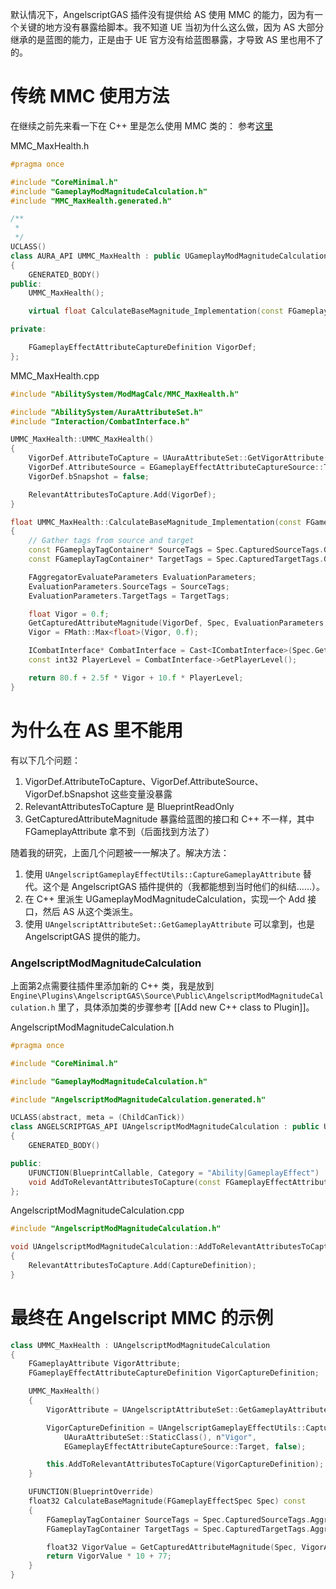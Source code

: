 默认情况下，AngelscriptGAS 插件没有提供给 AS 使用 MMC 的能力，因为有一个关键的地方没有暴露给脚本。我不知道 UE 当初为什么这么做，因为 AS 大部分继承的是蓝图的能力，正是由于 UE 官方没有给蓝图暴露，才导致 AS 里也用不了的。

# 传统 MMC 使用方法
在继续之前先来看一下在 C++ 里是怎么使用 MMC 类的：
参考[这里](https://github.com/DruidMech/GameplayAbilitySystem_Aura/commit/e74efc40929e671fd11b9a1b94f5a4f17b02d2d4)

MMC_MaxHealth.h
```cpp
#pragma once

#include "CoreMinimal.h"
#include "GameplayModMagnitudeCalculation.h"
#include "MMC_MaxHealth.generated.h"

/**
 * 
 */
UCLASS()
class AURA_API UMMC_MaxHealth : public UGameplayModMagnitudeCalculation
{
	GENERATED_BODY()
public:
	UMMC_MaxHealth();

	virtual float CalculateBaseMagnitude_Implementation(const FGameplayEffectSpec& Spec) const override;

private:

	FGameplayEffectAttributeCaptureDefinition VigorDef;
};
```

MMC_MaxHealth.cpp
```cpp
#include "AbilitySystem/ModMagCalc/MMC_MaxHealth.h"

#include "AbilitySystem/AuraAttributeSet.h"
#include "Interaction/CombatInterface.h"

UMMC_MaxHealth::UMMC_MaxHealth()
{
	VigorDef.AttributeToCapture = UAuraAttributeSet::GetVigorAttribute();
	VigorDef.AttributeSource = EGameplayEffectAttributeCaptureSource::Target;
	VigorDef.bSnapshot = false;

	RelevantAttributesToCapture.Add(VigorDef);
}

float UMMC_MaxHealth::CalculateBaseMagnitude_Implementation(const FGameplayEffectSpec& Spec) const
{
	// Gather tags from source and target
	const FGameplayTagContainer* SourceTags = Spec.CapturedSourceTags.GetAggregatedTags();
	const FGameplayTagContainer* TargetTags = Spec.CapturedTargetTags.GetAggregatedTags();

	FAggregatorEvaluateParameters EvaluationParameters;
	EvaluationParameters.SourceTags = SourceTags;
	EvaluationParameters.TargetTags = TargetTags;

	float Vigor = 0.f;
	GetCapturedAttributeMagnitude(VigorDef, Spec, EvaluationParameters, Vigor);
	Vigor = FMath::Max<float>(Vigor, 0.f);

	ICombatInterface* CombatInterface = Cast<ICombatInterface>(Spec.GetContext().GetSourceObject());
	const int32 PlayerLevel = CombatInterface->GetPlayerLevel();

	return 80.f + 2.5f * Vigor + 10.f * PlayerLevel;
}
```

# 为什么在 AS 里不能用
有以下几个问题：
1. VigorDef.AttributeToCapture、VigorDef.AttributeSource、VigorDef.bSnapshot 这些变量没暴露
2. RelevantAttributesToCapture 是 BlueprintReadOnly
3. GetCapturedAttributeMagnitude 暴露给蓝图的接口和 C++ 不一样，其中 FGameplayAttribute 拿不到（后面找到方法了）

随着我的研究，上面几个问题被一一解决了。解决方法：
1. 使用 `UAngelscriptGameplayEffectUtils::CaptureGameplayAttribute` 替代。这个是 AngelscriptGAS 插件提供的（我都能想到当时他们的纠结……）。
2. 在 C++ 里派生 UGameplayModMagnitudeCalculation，实现一个 Add 接口，然后 AS 从这个类派生。
3. 使用 `UAngelscriptAttributeSet::GetGameplayAttribute` 可以拿到，也是 AngelscriptGAS 提供的能力。

### AngelscriptModMagnitudeCalculation
上面第2点需要往插件里添加新的 C++ 类，我是放到 `Engine\Plugins\AngelscriptGAS\Source\Public\AngelscriptModMagnitudeCalculation.h` 里了，具体添加类的步骤参考 [[Add new C++ class to Plugin]]。

AngelscriptModMagnitudeCalculation.h
```cpp
#pragma once

#include "CoreMinimal.h"

#include "GameplayModMagnitudeCalculation.h"

#include "AngelscriptModMagnitudeCalculation.generated.h"

UCLASS(abstract, meta = (ChildCanTick))
class ANGELSCRIPTGAS_API UAngelscriptModMagnitudeCalculation : public UGameplayModMagnitudeCalculation
{
	GENERATED_BODY()

public:
	UFUNCTION(BlueprintCallable, Category = "Ability|GameplayEffect")
	void AddToRelevantAttributesToCapture(const FGameplayEffectAttributeCaptureDefinition& CaptureDefinition);
};
```

AngelscriptModMagnitudeCalculation.cpp
```cpp
#include "AngelscriptModMagnitudeCalculation.h"

void UAngelscriptModMagnitudeCalculation::AddToRelevantAttributesToCapture(const FGameplayEffectAttributeCaptureDefinition &CaptureDefinition)
{
	RelevantAttributesToCapture.Add(CaptureDefinition);
}
```

# 最终在 Angelscript MMC 的示例
```cpp
class UMMC_MaxHealth : UAngelscriptModMagnitudeCalculation
{
	FGameplayAttribute VigorAttribute;
	FGameplayEffectAttributeCaptureDefinition VigorCaptureDefinition;

	UMMC_MaxHealth()
	{
		VigorAttribute = UAngelscriptAttributeSet::GetGameplayAttribute(UAuraAttributeSet::StaticClass(), n"Vigor");

		VigorCaptureDefinition = UAngelscriptGameplayEffectUtils::CaptureGameplayAttribute(
			UAuraAttributeSet::StaticClass(), n"Vigor", 
			EGameplayEffectAttributeCaptureSource::Target, false);

		this.AddToRelevantAttributesToCapture(VigorCaptureDefinition);
	}

	UFUNCTION(BlueprintOverride)
	float32 CalculateBaseMagnitude(FGameplayEffectSpec Spec) const
	{
		FGameplayTagContainer SourceTags = Spec.CapturedSourceTags.AggregatedTags;
		FGameplayTagContainer TargetTags = Spec.CapturedTargetTags.AggregatedTags;

		float32 VigorValue = GetCapturedAttributeMagnitude(Spec, VigorAttribute, SourceTags, TargetTags);
		return VigorValue * 10 + 77;
	}
}
```